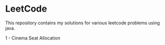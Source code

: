 # LeetCode
This repository contains my solutions for various leetcode problems using java.

1 - Cinema Seat Allocation
